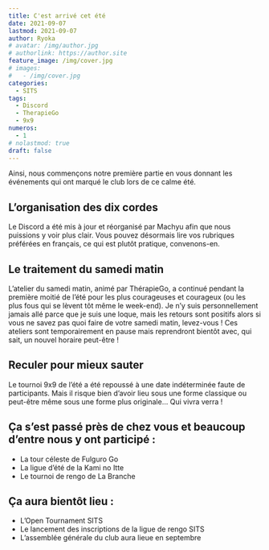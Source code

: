 ```yaml
---
title: C'est arrivé cet été
date: 2021-09-07
lastmod: 2021-09-07
author: Ryoka
# avatar: /img/author.jpg
# authorlink: https://author.site
feature_image: /img/cover.jpg
# images:
#   - /img/cover.jpg
categories:
  - SITS
tags:
  - Discord
  - TherapieGo
  - 9x9
numeros: 
  - 1
# nolastmod: true
draft: false
---
```


Ainsi, nous commençons notre première partie en vous donnant les événements qui ont marqué le club lors de ce calme été.

<!--more-->

## L’organisation des dix cordes

Le Discord a été mis à jour et réorganisé par Machyu afin que nous puissions y voir plus clair. Vous pouvez désormais lire vos rubriques préférées en français, ce qui est plutôt pratique, convenons-en.


## Le traitement du samedi matin

L’atelier du samedi matin, animé par ThérapieGo, a continué pendant la première moitié de l’été pour les plus courageuses et courageux (ou les plus fous qui se lèvent tôt même le week-end). Je n’y suis personnellement jamais allé parce que je suis une loque, mais les retours sont positifs alors si vous ne savez pas quoi faire de votre samedi matin, levez-vous ! Ces ateliers sont temporairement en pause mais reprendront bientôt avec, qui sait, un nouvel horaire peut-être !


## Reculer pour mieux sauter
Le tournoi 9x9 de l’été a été repoussé à une date indéterminée faute de participants. Mais il risque bien d’avoir lieu sous une forme classique ou peut-être même sous une forme plus originale… Qui vivra verra !

## Ça s’est passé près de chez vous et beaucoup d’entre nous y ont participé :

- La tour céleste de Fulguro Go
- La ligue d’été de la Kami no Itte
- Le tournoi de rengo de La Branche

## Ça aura bientôt lieu :

- L’Open Tournament SITS
- Le lancement des inscriptions de la ligue de rengo SITS
- L’assemblée générale du club aura lieue en septembre

